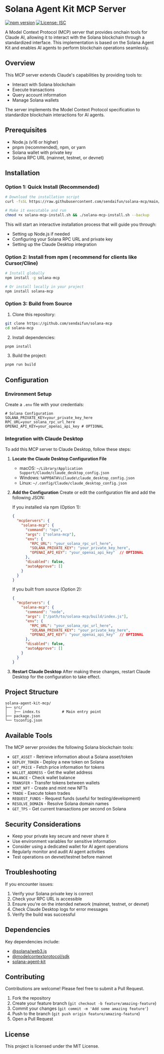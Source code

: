 # Solana Agent Kit MCP Server

[![npm version](https://badge.fury.io/js/solana-mcp.svg)](https://www.npmjs.com/package/solana-mcp)
[![License: ISC](https://img.shields.io/badge/License-ISC-blue.svg)](https://opensource.org/licenses/ISC)

A Model Context Protocol (MCP) server that provides onchain tools for Claude AI, allowing it to interact with the Solana blockchain through a standardized interface. This implementation is based on the Solana Agent Kit and enables AI agents to perform blockchain operations seamlessly.

## Overview

This MCP server extends Claude's capabilities by providing tools to:

* Interact with Solana blockchain
* Execute transactions
* Query account information
* Manage Solana wallets

The server implements the Model Context Protocol specification to standardize blockchain interactions for AI agents.

## Prerequisites

* Node.js (v16 or higher)
* pnpm (recommended), npm, or yarn
* Solana wallet with private key
* Solana RPC URL (mainnet, testnet, or devnet)

## Installation

### Option 1: Quick Install (Recommended)

```bash
# Download the installation script
curl -fsSL https://raw.githubusercontent.com/sendaifun/solana-mcp/main/scripts/install.sh -o solana-mcp-install.sh

# Make it executable and run
chmod +x solana-mcp-install.sh && ./solana-mcp-install.sh --backup
```

This will start an interactive installation process that will guide you through:
- Setting up Node.js if needed
- Configuring your Solana RPC URL and private key
- Setting up the Claude Desktop integration

### Option 2: Install from npm ( recommend for clients like Cursor/Cline)

```bash
# Install globally
npm install -g solana-mcp

# Or install locally in your project
npm install solana-mcp
```

### Option 3: Build from Source

1. Clone this repository:
```bash
git clone https://github.com/sendaifun/solana-mcp
cd solana-mcp
```

2. Install dependencies:
```bash
pnpm install
```

3. Build the project:
```bash
pnpm run build
```

## Configuration

### Environment Setup

Create a `.env` file with your credentials:

```env
# Solana Configuration
SOLANA_PRIVATE_KEY=your_private_key_here
RPC_URL=your_solana_rpc_url_here
OPENAI_API_KEY=your_openai_api_key # OPTIONAL
```

### Integration with Claude Desktop

To add this MCP server to Claude Desktop, follow these steps:

1. **Locate the Claude Desktop Configuration File**
   - macOS: `~/Library/Application Support/Claude/claude_desktop_config.json`
   - Windows: `%APPDATA%\Claude\claude_desktop_config.json`
   - Linux: `~/.config/Claude/claude_desktop_config.json`

2. **Add the Configuration**
   Create or edit the configuration file and add the following JSON:

   If you installed via npm (Option 1):
   ```json
   {
     "mcpServers": {
       "solana-mcp": {
         "command": "npx",
         "args": ["solana-mcp"],
         "env": {
           "RPC_URL": "your_solana_rpc_url_here",
           "SOLANA_PRIVATE_KEY": "your_private_key_here",
           "OPENAI_API_KEY": "your_openai_api_key"  // OPTIONAL
         },
         "disabled": false,
         "autoApprove": []
       }
     }
   }
   ```

   If you built from source (Option 2):
   ```json
   {
     "mcpServers": {
       "solana-mcp": {
         "command": "node",
         "args": ["/path/to/solana-mcp/build/index.js"],
         "env": {
           "RPC_URL": "your_solana_rpc_url_here",
           "SOLANA_PRIVATE_KEY": "your_private_key_here",
           "OPENAI_API_KEY": "your_openai_api_key"  // OPTIONAL
         },
         "disabled": false,
         "autoApprove": []
       }
     }
   }
   ```

3. **Restart Claude Desktop**
   After making these changes, restart Claude Desktop for the configuration to take effect.

## Project Structure

```
solana-agent-kit-mcp/
├── src/
│   ├── index.ts          # Main entry point
├── package.json
└── tsconfig.json
```

## Available Tools

The MCP server provides the following Solana blockchain tools:

* `GET_ASSET` - Retrieve information about a Solana asset/token
* `DEPLOY_TOKEN` - Deploy a new token on Solana
* `GET_PRICE` - Fetch price information for tokens
* `WALLET_ADDRESS` - Get the wallet address
* `BALANCE` - Check wallet balance
* `TRANSFER` - Transfer tokens between wallets
* `MINT_NFT` - Create and mint new NFTs
* `TRADE` - Execute token trades
* `REQUEST_FUNDS` - Request funds (useful for testing/development)
* `RESOLVE_DOMAIN` - Resolve Solana domain names
* `GET_TPS` - Get current transactions per second on Solana

## Security Considerations

* Keep your private key secure and never share it
* Use environment variables for sensitive information
* Consider using a dedicated wallet for AI agent operations
* Regularly monitor and audit AI agent activities
* Test operations on devnet/testnet before mainnet

## Troubleshooting

If you encounter issues:

1. Verify your Solana private key is correct
2. Check your RPC URL is accessible
3. Ensure you're on the intended network (mainnet, testnet, or devnet)
4. Check Claude Desktop logs for error messages
5. Verify the build was successful

## Dependencies

Key dependencies include:
* [@solana/web3.js](https://github.com/solana-labs/solana-web3.js)
* [@modelcontextprotocol/sdk](https://github.com/modelcontextprotocol/typescript-sdk)
* [solana-agent-kit](https://github.com/sendaifun/solana-agent-kit)

## Contributing

Contributions are welcome! Please feel free to submit a Pull Request.

1. Fork the repository
2. Create your feature branch (`git checkout -b feature/amazing-feature`)
3. Commit your changes (`git commit -m 'Add some amazing feature'`)
4. Push to the branch (`git push origin feature/amazing-feature`)
5. Open a Pull Request

## License

This project is licensed under the MIT License.
